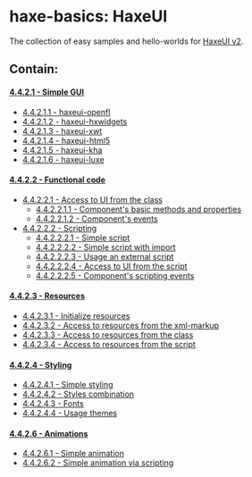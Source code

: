 haxe-basics: HaxeUI
=========================

The collection of easy samples and hello-worlds for [HaxeUI v2](https://github.com/haxeui/haxeui-core).

## Contain:

#### [4.4.2.1 - Simple GUI](./4.4.2.1_SimpleGui)
* [4.4.2.1.1 - haxeui-openfl](./4.4.2.1_SimpleGui/4.4.2.1.1_haxeui-openfl#contain)
* [4.4.2.1.2 - haxeui-hxwidgets](./4.4.2.1_SimpleGui/4.4.2.1.2_haxeui-hxwidgets#contain)
* [4.4.2.1.3 - haxeui-xwt](./4.4.2.1_SimpleGui/4.4.2.1.3_haxeui-xwt#contain)
* [4.4.2.1.4 - haxeui-html5](./4.4.2.1_SimpleGui/4.4.2.1.4_haxeui-html5#contain)
* [4.4.2.1.5 - haxeui-kha](./4.4.2.1_SimpleGui/4.4.2.1.5_haxeui-kha#contain)
* [4.4.2.1.6 - haxeui-luxe](./4.4.2.1_SimpleGui/4.4.2.1.6_haxeui-luxe#contain)

#### [4.4.2.2 - Functional code](./4.4.2.2_FunctionalCode)
* [4.4.2.2.1 - Access to UI from the class](./4.4.2.2_FunctionalCode/4.4.2.2.1_UIAccessFromClass)
  * [4.4.2.2.1.1 - Component's basic methods and properties](./4.4.2.2_FunctionalCode/4.4.2.2.1_UIAccessFromClass/4.4.2.2.1.1_ComponentBasicMethods)
  * [4.4.2.2.1.2 - Component's events](./4.4.2.2_FunctionalCode/4.4.2.2.1_UIAccessFromClass/4.4.2.2.1.2_ComponentEvents)
* [4.4.2.2.2 - Scripting](./4.4.2.2_FunctionalCode/4.4.2.2.2_Scripting)
  * [4.4.2.2.2.1 - Simple script](./4.4.2.2_FunctionalCode/4.4.2.2.2_Scripting/4.4.2.2.2.1_SimpleScript)
  * [4.4.2.2.2.2 - Simple script with import](./4.4.2.2_FunctionalCode/4.4.2.2.2_Scripting/4.4.2.2.2.2_SimpleScriptWithImport)
  * [4.4.2.2.2.3 - Usage an external script](./4.4.2.2_FunctionalCode/4.4.2.2.2_Scripting/4.4.2.2.2.3_ExtScript)
  * [4.4.2.2.2.4 - Access to UI from the script](./4.4.2.2_FunctionalCode/4.4.2.2.2_Scripting/4.4.2.2.2.4_UIAccessFromScript)
  * [4.4.2.2.2.5 - Component's scripting events](./4.4.2.2_FunctionalCode/4.4.2.2.2_Scripting/4.4.2.2.2.5_ComponentSctiptingEvents)

#### [4.4.2.3 - Resources](./4.4.2.3_Resources)
* [4.4.2.3.1 - Initialize resources](./4.4.2.3_Resources/4.4.2.3.1_InitResources)
* [4.4.2.3.2 - Access to resources from the xml-markup](./4.4.2.3_Resources/4.4.2.3.2_ResAccessFromXmlMarkup)
* [4.4.2.3.3 - Access to resources from the class](./4.4.2.3_Resources/4.4.2.3.3_ResAccessFromClass)
* [4.4.2.3.4 - Access to resources from the script](./4.4.2.3_Resources/4.4.2.3.4_ResAccessFromScripting)

#### [4.4.2.4 - Styling](./4.4.2.4_Styling)
* [4.4.2.4.1 - Simple styling](./4.4.2.4_Styling/4.4.2.4.1_SimpleStyling)
* [4.4.2.4.2 - Styles combination](./4.4.2.4_Styling/4.4.2.4.2_StylesCombination)
* [4.4.2.4.3 - Fonts](./4.4.2.4_Styling/4.4.2.4.3_Fonts)
* [4.4.2.4.4 - Usage themes](./4.4.2.4_Styling/4.4.2.4.4_UsageThemes)

#### [4.4.2.6 - Animations](./4.4.2.6_Animations)
* [4.4.2.6.1 - Simple animation](./4.4.2.6_Animations/4.4.2.6.1_SimpleAnimation1)
* [4.4.2.6.2 - Simple animation via scripting](./4.4.2.6_Animations/4.4.2.6.2_SimpleAnimation2)
